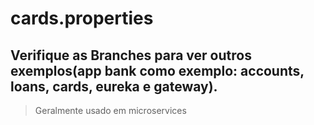 # cards.properties
## Verifique as Branches para ver outros exemplos(app bank como exemplo: accounts, loans, cards, eureka e gateway).
> Geralmente usado em microservices
